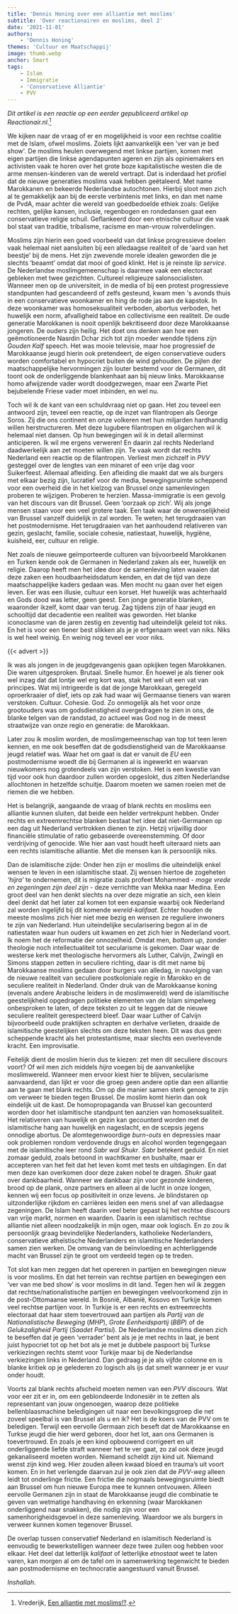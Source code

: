 ```yaml
---
title: 'Dennis Honing over een alliantie met moslims'
subtitle: 'Over reactionairen en moslims, deel 2'
date: '2021-11-01'
authors:
    - 'Dennis Honing'
themes: 'Cultuur en Maatschappij'
image: thumb.webp
anchor: Smart
tags:
    - Islam
    - Immigratie
    - 'Conservatieve Alliantie'
    - PVV
---
```


_Dit artikel is een reactie op een eerder gepubliceerd artikel op Reactionair.nl._[^1]

We kijken naar de vraag of er en mogelijkheid is voor een rechtse coalitie met de Islam, ofwel moslims. Zoiets lijkt aanvankelijk een 'ver van je bed show'. De moslims heulen overwegend met linkse partijen, komen met eigen partijen die linkse agendapunten ageren en zijn als opiniemakers en activisten vaak te horen over het grote boze kapitalistische westen die de arme mensen-kinderen van de wereld vertrapt. Dat is inderdaad het profiel dat de nieuwe generaties moslims vaak hebben geëtaleerd. Met name Marokkanen en bekeerde Nederlandse autochtonen. Hierbij sloot men zich al te gemakkelijk aan bij de eerste verbintenis met links, en dan met name de PvdA, maar achter die wereld van goedbedoelde ethiek zoals: Gelijke rechten, gelijke kansen, inclusie, regenbogen en rondedansen gaat een conservatieve religie schuil. Geflankeerd door een etnische cultuur die vaak bol staat van traditie, tribalisme, racisme en man-vrouw rolverdelingen.

Moslims zijn hierin een goed voorbeeld van dat linkse progressieve doelen vaak helemaal niet aansluiten bij een alledaagse realiteit of de 'aard van het beestje' bij de mens. Het zijn zwevende morele idealen geworden die je slechts ‘beaamt’ omdat dat mooi of goed klinkt. Het is je reinste _lip service_. De Nederlandse moslimgemeenschap is daarmee vaak een electoraat gebleken met twee gezichten. Cultureel religieuze salonsocialisten. Wanneer men op de universiteit, in de media of bij een protest progressieve standpunten had gescandeerd of zelfs gesteund, kwam men 's avonds thuis in een conservatieve woonkamer en hing de rode jas aan de kapstok. In deze woonkamer was homoseksualiteit verboden, abortus verboden, het huwelijk een norm, afvalligheid taboe en collectivisme een realiteit. De oude generatie Marokkanen is nooit openlijk bekritiseerd door deze Marokkaanse jongeren. De ouders zijn heilig. Het doet ons denken aan hoe een geëmotioneerde Nasrdin Dchar zich tot zijn moeder wendde tijdens zijn _Gouden Kalf_ speech. Het was mooie televisie, maar hoe progressief de Marokkaanse jeugd hierin ook pretendeert, de eigen conservatieve ouders worden comfortabel en hypocriet buiten de wind gehouden. De pijlen der maatschappelijke hervormingen zijn louter bestemd voor de Germanen, dit toont ook de onderliggende blankenhaat aan bij nieuw links. Marokkaanse homo afwijzende vader wordt doodgezwegen, maar een Zwarte Piet bejubelende Friese vader moet inbinden, en wel nu.

Toch wil ik de kant van een schuldvraag niet op gaan. Het zou teveel een antwoord zijn, teveel een reactie, op de inzet van filantropen als George Soros. Zij die ons continent en onze volkeren met hun miljarden hardhandig willen herstructureren. Met deze lugubere filantropen en oligarchen wil ik helemaal niet dansen. Op hun bewegingen wil ik in detail allerminst anticiperen. Ik wil me ergens verweren! En daarin zal rechts Nederland daadwerkelijk aan zet moeten willen zijn. Te vaak wordt dat rechts Nederland een reactie op de filantropen. Verliest men zichzelf in _PVV_ gesteggel over de lengtes van een minaret of een vrije dag voor Suikerfeest. Allemaal afleiding. Een afleiding die maakt dat we als burgers met elkaar bezig zijn, lucratief voor de media, bewegingsruimte scheppend voor een overheid die in het kielzog van Brussel onze samenlevingen proberen te wijzigen. Proberen te herzien. Massa-immigratie is een gevolg van het discours van dit Brussel. Geen ‘oorzaak op zich’. Wij als jonge mensen staan voor een veel grotere taak. Een taak waar de onwenselijkheid van Brussel vanzelf duidelijk in zal worden. Te weten; het terugdraaien van het postmodernisme. Het terugdraaien van het aanhoudend relativeren van gezin, geslacht, familie, sociale cohesie, natiestaat, huwelijk, hygiëne, kuisheid, eer, cultuur en religie.

Net zoals de nieuwe geïmporteerde culturen van bijvoorbeeld Marokkanen en Turken kende ook de Germanen in Nederland zaken als eer, huwelijk en religie. Daarop heeft men het idee door de samenleving laten waaien dat deze zaken een houdbaarheidsdatum kenden, en dat de tijd van deze maatschappelijke kaders gedaan was. Men mocht nu gaan over het eigen leven. Eer was een illusie, cultuur een korset. Het huwelijk was achterhaald en Gods dood was letter, geen geest. Een jonge generatie blanken, waaronder ikzelf, komt daar van terug. Zag tijdens zijn of haar jeugd en schooltijd dat decadentie een realiteit was geworden. Het blanke iconoclasme van de jaren zestig en zeventig had uiteindelijk geleid tot niks. En het is voor een tiener best slikken als je je erfgenaam weet van niks. Niks is wel heel weinig. En weinig nog teveel eer voor niks.

{{< advert >}}

Ik was als jongen in de jeugdgevangenis gaan opkijken tegen Marokkanen. Die waren uitgesproken. Brutaal. Snelle humor. En hoewel je als tiener ook wel inzag dat dat lontje wel erg kort was, stak het wel uit een vat van principes. Wat mij intrigeerde is dat de jonge Marokkaan, geregeld oproerkraaier of dief, iets op zak had waar wij Germaanse tieners van waren verstoken. Cultuur. Cohesie. God. Zo onmogelijk als het voor onze grootouders was om godsdienstigheid overgedragen te zien in ons, de blanke telgen van de randstad, zo actueel was God nog in de meest straatwijze van onze regio en generatie: de Marokkaan.

Later zou ik moslim worden, de moslimgemeenschap van top tot teen leren kennen, en me ook beseffen dat de godsdienstigheid van de Marokkaanse jeugd relatief was. Waar het om gaat is dat er vanuit de _EU_ een postmodernisme woedt die bij Germanen al is ingewerkt en waarvan nieuwkomers nog grotendeels van zijn verstoken. Het is een kwestie van tijd voor ook hun daardoor zullen worden opgeslokt, dus zitten Nederlandse allochtonen in hetzelfde schuitje. Daarom moeten we samen roeien met de riemen die we hebben.

Het is belangrijk, aangaande de vraag of blank rechts en moslims een alliantie kunnen sluiten, dat beide een helder vertrekpunt hebben. Onder rechts en extreemrechtse blanken bestaat het idee dat niet-Germanen op een dag uit Nederland vertrokken dienen te zijn. Hetzij vrijwillig door financiële stimulatie of ratio gebaseerde overeenstemming. Of door verdrijving of genocide. Wie hier aan vast houdt heeft uiteraard niets aan een rechts islamitische alliantie. Met die mensen kan ik persoonlijk niks.

Dan de islamitische zijde: Onder hen zijn er moslims die uiteindelijk enkel wensen te leven in een islamitische staat. Zij wensen hiertoe de zogeheten _‘hijra’_ te ondernemen, dit is migratie zoals profeet Mohammed _- moge vrede en zegeningen zijn deel zijn -_ deze verrichtte van Mekka naar Medina. Een groot deel van hen denkt slechts na over deze migratie an sich, een klein deel denkt dat het later zal komen tot een expansie waarbij ook Nederland zal worden ingelijfd bij dit komende _wereld-kalifaat_. Echter houden de meeste moslims zich hier niet mee bezig en wensen ze reguliere inwoners te zijn van Nederland. Hun uiteindelijke secularisering begon al in de natiestaten waar hun ouders uit kwamen en zet zich hier in Nederland voort. Ik noem het de reformatie der onnozelheid. Omdat men, _bottom up_, zonder theologie noch intellectualiteit tot secularisme is gekomen. Daar waar de westerse kerk met theologische hervormers als Luther, Calvijn, Zwingli en Simons stappen zetten in seculiere richting, daar is dit met name bij Marokkaanse moslims gedaan door burgers van alledag, in navolging van de nieuwe realiteit van seculiere postkoloniale  regie in Marokko en de seculiere realiteit in Nederland. Onder druk van de Marokkaanse koning (evenals andere Arabische leiders in de moslimwereld) werd de islamitische geestelijkheid opgedragen politieke elementen van de Islam simpelweg onbesproken te laten, of deze teksten zo uit te leggen dat de nieuwe seculiere realiteit gerespecteerd bleef. Daar waar Luther of Calvijn bijvoorbeeld oude praktijken schrapten en derhalve verlieten, draaide de islamitische geestelijken slechts om deze teksten heen. Dit was dus geen scheppende kracht als het protestantisme, maar slechts een overlevende kracht. Een improvisatie.

Feitelijk dient de moslim hierin dus te kiezen: zet men dit seculiere discours voort? Of wil men zich middels _hijra_ voegen bij de aanvankelijke moslimwereld. Wanneer men ervoor kiest hier te blijven, secularisme aanvaardend, dan lijkt er voor die groep geen andere optie dan een alliantie aan te gaan met blank rechts. Om op die manier samen sterk genoeg te zijn om verweer te bieden tegen Brussel. De moslim komt hierin dan ook eindelijk uit de kast. De homopropaganda van Brussel kan gecounterd worden door het islamitische standpunt ten aanzien van homoseksualiteit. Het relativeren van huwelijk en gezin kan gecounterd worden met de islamitische hang aan huwelijk en nageslacht, en de scepsis jegens onnodige abortus. De alomtegenwoordige _burn-outs_ en depressies maar ook problemen rondom verdovende drugs en alcohol worden tegengegaan met de islamitische leer rond _Sabr wal Shukr_. _Sabr_ betekent geduld. En niet zomaar geduld, zoals betoond in wachtkamer en bushalte, maar er accepteren van het feit dat het leven komt met tests en uitdagingen. En dat men deze kan overkomen door deze zaken nobel te dragen. _Shukr_ gaat over dankbaarheid. Wanneer we dankbaar zijn voor gezonde kinderen, brood op de plank, onze partners en alleen al de lucht in onze longen, kennen wij een focus op positiviteit in onze levens. Je blindstaren op uitzonderlijke rijkdom en carrières leiden een mens snel af van alledaagse zegeningen. De Islam heeft daarin veel beter gepast bij het rechtse discours van vrije markt, normen en waarden. Daarin is een islamitisch rechtse alliantie niet alleen noodzakelijk in mijn ogen, maar ook logisch. En zo zou ik persoonlijk graag bevindelijke Nederlanders, katholieke Nederlanders, conservatieve atheïstische Nederlanders en islamitische Nederlanders samen zien werken. De omvang van de beïnvloeding en achterliggende macht van Brussel zijn te groot om verdeeld tegen op te treden.

Tot slot kan men zeggen dat het opereren in partijen en bewegingen nieuw is voor moslims. En dat het terrein van rechtse partijen en bewegingen een ‘ver van me bed show’ is voor moslims in dit land. Tegen hen wil ik zeggen dat rechtse/nationalistische partijen en bewegingen veelvoorkomend zijn in de post-Ottomaanse wereld. In Bosnië, Albanië, Kosovo en Turkije komen veel rechtse partijen voor. In Turkije is er een rechts en extreemrechts electoraat dat haar stem toevertrouwd aan partijen als _Partij van de Nationalistische Beweging_ (_MHP_), _Grote Eenheidspartij_ (_BBP_) of de _Gelukzaligheid Partij_ (_Saadet Partisi_). De Nederlandse moslims dienen zich te beseffen dat je geen ‘verrader’ bent als je je met rechts in laat, je bent juist hypocriet tot op het bot als je met je dubbele paspoort bij Turkse verkiezingen rechts stemt voor Turkije maar bij de Nederlandse verkiezingen links in Nederland. Dan gedraag je je als vijfde colonne en is blanke kritiek op je gelederen zo logisch als ijs dat smelt wanneer je er vuur onder houdt.

Voorts zal blank rechts afscheid moeten nemen van een _PVV_ discours. Wat voor eer zit er in, om een geblondeerde Indonesiër in te zetten als representant van jouw ongenoegen, waarop deze politieke bellenblaasmachine beledigingen uit naar een bevolkingsgroep die net zoveel speelbal is van Brussel als u en ik? Het is de koers van de PVV om te beledigen. Terwijl een eervolle Germaan zich beseft dat de Marokkaanse en Turkse jeugd die hier werd geboren, door het lot, aan ons Germanen is toevertrouwd. En zoals je een kind opbouwend corrigeert en uit onderliggende liefde straft wanneer het te ver gaat, zo zal ook deze jeugd gekanaliseerd moeten worden. Niemand scheldt zijn kind uit. Niemand wenst zijn kind weg. Hier zouden alleen kwaad bloed en trauma’s uit voort komen. En in het verlengde daarvan zul je ook zien dat de _PVV-weg_ alleen leidt tot onderlinge frictie. Een frictie die nogmaals bewegingsruimte biedt aan Brussel om hun nieuwe Europa mee te kunnen ontvouwen. Alleen eervolle Germanen zijn in staat de Marokkaanse jeugd die combinatie te geven van wetmatige handhaving én erkenning (waar Marokkanen onderliggend naar snakken), die nodig zijn voor een samenhorigheidsgevoel in deze samenleving. Waardoor we als burgers in verweer kunnen komen tegenover Brussel.

De overlap tussen conservatief Nederland en islamitisch Nederland is eenvoudig te bewerkstelligen wanneer deze twee zuilen oog hebben voor elkaar. Het deel dat letterlijk _kalifaat_ of letterlijke _etnostaat_ weet te laten varen, kan morgen al om de tafel om in samenwerking tegenwicht te bieden aan postmodernisme en technocratie aangestuurd vanuit Brussel.

_Inshallah_.

[^1]: Vrederijk, [Een alliantie met moslims!?](https://reactionair.nl/artikelen/een-alliantie-met-moslims/).
